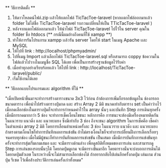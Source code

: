 ** วิธีการติดตั้ง **

1. ให้ดาวโหลดน์ไฟล์.zip เเล้วให้เเตกไฟล์ TicTacToe-laravel (หากเเตกไฟล์ออกมาเเล้ว folder ไม่ได้ชื่อ TicTacToe-laravel รบกวนเปลี่ยนให้เป็น TTicTacToe-laravel )
2. หลังจากแตกไฟล์ออกมาเเล้ว ให้นำไฟล์ TicTacToe-laravel ไปไว้ใน server คุณใน folder ชื่อ htdocs (** กรณีนี้ผมอ้างถึงคนที่ใช้ xampp **)
3. ทำให้การรันโปรแกรม xampp เเล้วรัน server โดยให้ start ในเมนู Apache เเละ MySQL
4. ให้ไปที่ link : http://localhost/phpmyadmin/
5. ไปที่เมนู Import เเล้วเลือกไฟล์ TicTacToe-laravel.sql หรือสามารถ coppy ข้อความในไฟล์เเล้วไปวางในเมนูชื่อ SQL ได้เลย เพื่อเป็นการสร้างฐานข้อมูลไว้รับค่า
6. เมื่อทำทุกอย่างเรียบร้อยเเล้ว ให้ไปที่ link : http://localhost/TicTacToe-laravel/public/
7. เริ่มใช้งานได้เลย

** วิธีออกแบบโปรแกรมและ algorithm ที่ใช้ **

"เมื่อเปิดหน้าขึ้นมาจะทำการสร้างตารางขนาด 3x3 ไว้ก่อน ถ้าต้องการเพิ่มก็กรอกข้อมูลใน ช่องกรอกขนาดตาราง เพื่อนำไปสร้างตารางปุ่มกด และ สร้าง Array 2 มิติ ขนาดเท่ากับตาราง set เป็นค่าว่างไว้ เมื่อกดเลือกช่องในตารางปุ่มก็จะทำการกำหนดค่าไว้ใน array นั้นๆ และบันทึก Step การเดินทุกครั้ง เมื่อมีการกดมากกว่า 5 ช่อง จะทำการเช็คเงื่อนไขชนะ หลักการคือ การชนะจะต้องมีเครื่องหมายติดกัน ในแนวราบ แนวดิ่ง และ แนวทะแยง ซึ่งมีเท่ากับ 3 ช่อง ถึงจะชนะ algorithm ในการเช็คคือ เช็คค่าในตำแหน่ง array 2 มิติ โดยการเลื่อนตำแหน่งครั้งละ 3 ช่อง ในแนวราบ แนวดิ่ง และ แนวทะแยง ถ้าตรงตามเงื่อนไขก็ทำการบันทึกผลการแข่งขัน ถ้าไม่ตรงเงื่อนไขก็จะทำการเปลื่ยนฝั่งการเลือกเรื่อยๆจนครบทุกช่อง เมื่อไม่มีผู้ชนะก็ทำการบันทึกผลการแข่งชขัน เป็นเสมอ เมื่อมีการบันทึกการแข่งขันทุกครั้งจะทำการสุ่มเริ่มเกมเสมอ และ จะมีตารางด้านล่าง เพื่อดูสถิติทั้งหมดของการเล่น และสามารถดู Step การเล่นของรอบนั้นๆได้ โดยกดปุ่มดูเกม จะมีตารางขึนมาอีก โดยตารางนั่นจะบ่งบอกการเดินได้โดยกดปุ่มตัวเลข ในระหว่างนี้จะไม่สามารถเลือกช่องได้ ถ้าอยากกลับไปเล่นอีกครั้งกดปุ่ม เล่นเกม ส่วนปุ่ม รีเซต ไว้เพื่อล้่างประวัติการเล่นครั้งเก่าทั้งหมด"
